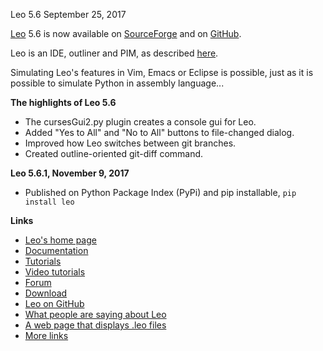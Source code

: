 Leo 5.6 September 25, 2017

[Leo](http://leoeditor.com/) 5.6 is now available on [SourceForge](http://sourceforge.net/projects/leo/files/Leo/) and on [GitHub](https://github.com/leo-editor/leo-editor).

Leo is an IDE, outliner and PIM, as described [here](http://leoeditor.com/preface.html).

Simulating Leo's features in Vim, Emacs or Eclipse is possible, just as it is possible to simulate Python in assembly language...

**The highlights of Leo 5.6**

- The cursesGui2.py plugin creates a console gui for Leo.
- Added "Yes to All" and "No to All" buttons to file-changed dialog.
- Improved how Leo switches between git branches.
- Created outline-oriented git-diff command.

**Leo 5.6.1, November 9, 2017**

- Published on Python Package Index (PyPi) and pip installable, `pip install leo`

**Links**

- [Leo's home page](http://leoeditor.com)
- [Documentation](http://leoeditor.com/leo_toc.html)
- [Tutorials](http://leoeditor.com/tutorial.html)
- [Video tutorials](http://leoeditor.com/screencasts.html)
- [Forum](http://groups.google.com/group/leo-editor)
- [Download](http://sourceforge.net/projects/leo/files/)
- [Leo on GitHub](https://github.com/leo-editor/leo-editor)
- [What people are saying about Leo](http://leoeditor.com/testimonials.html)
- [A web page that displays .leo files](http://leoeditor.com/load-leo.html)
- [More links](http://leoeditor.com/leoLinks.html)
